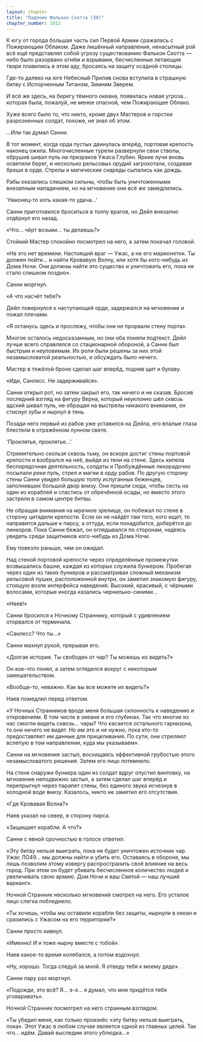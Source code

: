 ```yaml
---
layout: chapter
title: "Падение Фалькон Скотта (30)"
chapter_number: 1012
---
```


К югу от города большая часть сил Первой Армии сражалась с Пожирающим Облаком. Даже лишённый направления, ненасытный рой всё ещё представлял собой угрозу существованию Фалькон Скотта — небо было разорвано огнём и взрывами, бесчисленные летающие твари плавились в этом аду, бросаясь на защиту осадной столицы.

Где-то далеко на юге Небесный Прилив снова вступила в страшную битву с Испорченным Титаном, Зимним Зверем.

И всё же здесь, на берегу тёмного океана, появилась новая угроза... которая была, пожалуй, не менее опасной, чем Пожирающее Облако.

Хуже всего было то, что никто, кроме двух Мастеров и горстки разрозненных солдат, похоже, не знал об этом.

...Или так думал Санни.

В тот момент, когда орда пустых двинулась вперёд, портовая крепость наконец ожила. Многочисленные турели развернули свои стволы, обрушив шквал пуль на призраков Ужаса Глубин. Яркие лучи вновь осветили берег, и несколько рельсовых орудий загрохотали, создавая бреши в орде. Стрелы и магические снаряды сыпались как дождь.

Рабы оказались слишком сильны, чтобы быть уничтоженными внезапным нападением, но на мгновение они всё же замедлились.

'Наконец-то хоть какая-то удача...'

Санни приготовился броситься в толпу врагов, но Дейл внезапно отдёрнул его назад.

«Что... чёрт возьми... ты делаешь?»

Стойкий Мастер спокойно посмотрел на него, а затем покачал головой.

«На это нет времени. Настоящий враг — Ужас, а не его марионетки. Ты должен пойти... и найти Кровавую Волну, или хотя бы кого-нибудь из Дома Ночи. Они должны найти это существо и уничтожить его, пока не стало слишком поздно».

Санни моргнул.

«А что насчёт тебя?»

Дейл повернулся к наступающей орде, задержался на мгновение и пожал плечами.

«Я останусь здесь и прослежу, чтобы они не прорвали стену порта».

Многое осталось недосказанным, но они оба поняли подтекст. Дейл лучше всего справлялся со стационарной обороной, а Санни был быстрым и неуловимым. Их роли были решены за них этой незамысловатой реальностью, и обсуждать было нечего.

Мастер в тяжёлой броне сделал шаг вперёд, подняв щит и булаву.

«Иди, Санлесс. Не задерживайся».

Санни открыл рот, но затем закрыл его, так ничего и не сказав. Бросив последний взгляд на фигуру Верна, который неуклонно шёл сквозь адский шквал пуль, не обращая на выстрелы никакого внимания, он стиснул зубы и нырнул в тень.

Позади него первый из рабов уже уставился на Дейла, его впалые глаза блестели в отражённом лунном свете.

'Проклятье, проклятье...'

Стремительно скользя сквозь тьму, он вскоре достиг стены портовой крепости и взобрался на неё, выйдя из тени на стене. Здесь кипела беспорядочная деятельность, солдаты и Пробуждённые лихорадочно посылали реки пуль, стрел и магии в орду рабов. По другую сторону стены Санни увидел большую толпу испуганных беженцев, заполнивших большой двор внизу. Они пришли сюда, чтобы сесть на один из кораблей и спастись от обречённой осады, но вместо этого застряли в самом центре битвы.

Не обращая внимания на мрачное зрелище, он побежал по стене в сторону цитадели крепости. Если он не найдёт там того, кого ищет, то направится дальше к пирсу, а оттуда, если понадобится, доберётся до линкоров. Пока Санни бежал, он оглядывался по сторонам, надеясь увидеть среди защитников кого-нибудь из Дома Ночи.

Ему повезло раньше, чем он ожидал.

Над стеной портовой крепости через определённые промежутки возвышались башни, каждая из которых служила бункером. Пробегая через один из таких бункеров и рассматривая сложный механизм рельсовой пушки, расположенной внутри, он заметил знакомую фигуру, стоящую возле интерфейса наведения. Высокий, красивый, с чёрными волосами, которые иногда казались чернильно-синими...

«Наев!»

Санни бросился к Ночному Страннику, который с удивлением оторвался от терминала.

«Санлесс? Что ты...»

Санни махнул рукой, прерывая его.

«Долгая история. Ты свободен от чар? Ты можешь их видеть?»

Он кое-что понял, а затем огляделся вокруг с некоторым замешательством.

«Вообще-то, неважно. Как вы все можете их видеть?»

Наев помедлил перед ответом.

«У Ночных Странников вроде меня большая склонность к наведению и откровениям. В том числе в океане и его глубинах. Так что многие из нас смогли видеть сквозь... чары? Что касается остального гарнизона, то они ничего не видят. Но им это и не нужно, пока кто-то предоставляет им данные для прицеливания. По сути, они стреляют вслепую в том направлении, куда мы указываем».

Санни на мгновение застыл, восхищаясь эффективной грубостью этого незамысловатого решения. Затем его лицо потемнело.

На стене снаружи бункера один из солдат вдруг опустил винтовку, на мгновение неподвижно застыл, а затем сделал шаг вперёд и перепрыгнул через парапет стены, без единого звука исчезнув в холодной воде внизу. Казалось, никто не заметил его отсутствия.

«Где Кровавая Волна?»

Наев указал на север, в сторону пирса.

«Защищает корабли. А что?»

Санни с явной срочностью в голосе ответил:

«Эту битву нельзя выиграть, пока не будет уничтожен источник чар. Ужас ЛО49... мы должны найти и убить его. Оставаясь в обороне, мы лишь позволим этому извергу распространить своё влияние на весь город. При этом он будет убивать бесчисленное количество людей и увеличивать свою армию. Дом Ночи и ваш Святой — наш лучший вариант».

Ночной Странник несколько мгновений смотрел на него. Его усталое лицо слегка побледнело.

«Ты хочешь, чтобы мы оставили корабли без защиты, нырнули в океан и сразились с Ужасом на его территории?»

Санни просто кивнул.

«Именно! И я тоже нырну вместе с тобой».

Наев какое-то время колебался, а потом вздохнул.

«Ну, хорошо. Тогда следуй за мной. Я отведу тебя к моему дяде».

Санни пару раз моргнул.

«Подожди, это всё? Я... э-э... я думал, что мне придётся тебя уговаривать».

Ночной Странник посмотрел на него странным взглядом.

«Ты убедил меня, как только произнёс «эту битву нельзя выиграть, пока». Этот Ужас в любом случае является одной из главных целей. Так что... идём. Давай выследим этого ублюдка...»
